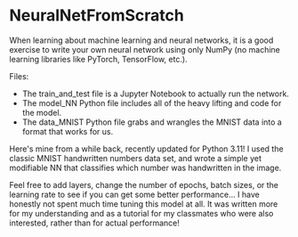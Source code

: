 # NeuralNetFromScratch

When learning about machine learning and neural networks, it is a good exercise to write your own neural network using only NumPy (no machine learning libraries like PyTorch, TensorFlow, etc.). 

Files: 
- The train_and_test file is a Jupyter Notebook to actually run the network. 
- The model_NN Python file includes all of the heavy lifting and code for the model. 
- The data_MNIST Python file grabs and wrangles the MNIST data into a format that works for us. 

Here's mine from a while back, recently updated for Python 3.11! 
I used the classic MNIST handwritten numbers data set, and wrote a simple yet modifiable NN that classifies which number was handwritten in the image. 

Feel free to add layers, change the number of epochs, batch sizes, or the learning rate to see if you can get some better performance... I have honestly not spent much time tuning this model at all. It was written more for my understanding and as a tutorial for my classmates who were also interested, rather than for actual performance!
